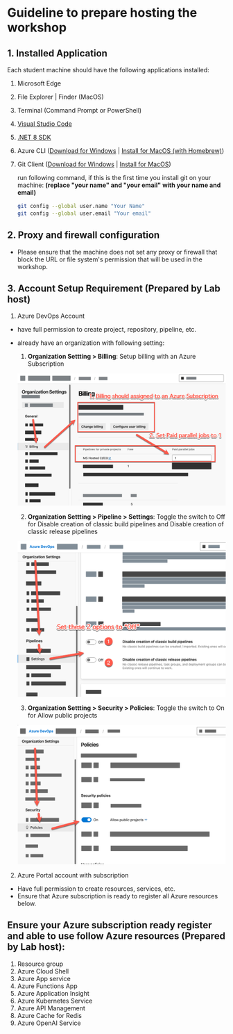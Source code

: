 
# Guideline to prepare hosting the workshop


## 1. Installed Application 

Each student machine should have the following applications installed:

1. Microsoft Edge
2. File Explorer | Finder (MacOS)
3. Terminal (Command Prompt or PowerShell)
4. [Visual Studio Code](https://code.visualstudio.com/)
5. [.NET 8 SDK](https://dotnet.microsoft.com/en-us/download/dotnet/8.0)
7. Azure CLI ([Download for Windows](https://learn.microsoft.com/en-us/cli/azure/install-azure-cli-windows?tabs=azure-cli#install-or-update) | [Install for MacOS (with Homebrew)](https://learn.microsoft.com/en-us/cli/azure/install-azure-cli-macos))
8. Git Client ([Download for Windows](https://git-scm.com/download/win) | [Install for MacOS](https://git-scm.com/download/mac))
    
    run following command, if this is the first time you install git on your machine: **(replace "your name" and "your email" with your name and email)**

    ```bash
    git config --global user.name "Your Name"
    git config --global user.email "Your email"
    ```
## 2. Proxy and firewall configuration

- Please ensure that the machine does not set any proxy or firewall that block the URL or file system's permission that will be used in the workshop.

## 3. Account Setup Requirement (Prepared by Lab host)

1. Azure DevOps Account
  - have full permission to create project, repository, pipeline, etc.
  - already have an organization with following setting:
    1. **Organization Settting > Billing**: Setup billing with an Azure Subscription

    ![Azure DevOps Billing](./media/devop1-set-billing.png)

    2. **Organization Settting > Pipeline > Settings**: Toggle the switch to Off for Disable creation of classic build pipelines and Disable creation of classic release pipelines

    ![Azure DevOps Pipeline Setting](./media/devop2-set-pipeline.png)

    3. **Organization Settting > Security > Policies**: Toggle the switch to On for Allow public projects

    ![Azure DevOps Policy Setting](./media/devop3-set-policy.png)

 
2. Azure Portal account with subscription
  - Have full permission to create resources, services, etc. 
  - Ensure that Azure subscription is ready to register all Azure resources below.


## Ensure your Azure subscription ready register and able to use follow Azure resources (Prepared by Lab host): 

1. Resource group
2. Azure Cloud Shell
3. Azure App service
4. Azure Functions App
5. Azure Application Insight
6. Azure Kubernetes Service
7. Azure API Management
8. Azure Cache for Redis
9. Azure OpenAI Service
